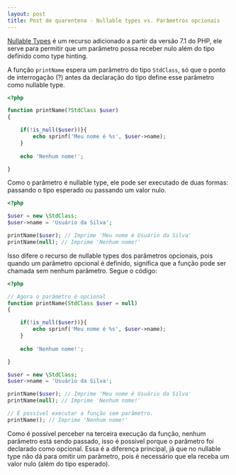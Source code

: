 ```yaml
---
layout: post
title: Post de quarentena - Nullable types vs. Parâmetros opcionais
---
```


[Nullable Types](https://wiki.php.net/rfc/nullable_types) é um recurso adicionado a partir da versão 7.1 do PHP, ele serve para permitir que um parâmetro possa receber nulo além do tipo definido como type hinting.

A função ```printName``` espera um parâmetro do tipo ```StdClass```, só que o ponto de interrogação (?) antes da declaração do tipo define esse parâmetro como nullable type.

```php
<?php

function printName(?StdClass $user)
{

    if(!is_null($user))}{
        echo sprinf('Meu nome é %s', $user->name);
    }
    
    echo 'Nenhum nome!';

}

```

Como o parâmetro é nullable type, ele pode ser executado de duas formas: passando o tipo esperado ou passando um valor nulo.

```php
<?php

$user = new \StdClass;
$user->name = 'Usuário da Silva';

printName($user); // Imprime 'Meu nome é Usuário da Silva'
printName(null); // Imprime 'Nenhum nome!'

```

Isso difere o recurso de nullable types dos parâmetros opcionais, pois quando um parâmetro opcional é definido, significa que a função pode ser chamada sem nenhum parâmetro. Segue o código:

```php
<?php

// Agora o parâmetro é opcional
function printName(StdClass $user = null)
{

    if(!is_null($user))}{
        echo sprinf('Meu nome é %s', $user->name);
    }
    
    echo 'Nenhum nome!';

}

$user = new \StdClass;
$user->name = 'Usuário da Silva';

printName($user); // Imprime 'Meu nome é Usuário da Silva'
printName(null); // Imprime 'Nenhum nome!'

// É possível executar a função sem parâmetro.
printName(); // Imprime 'Nenhum nome!'

```
Como é possível perceber na terceira execução da função, nenhum parâmetro está sendo passado, isso é possível porque o parâmetro foi declarado como opcional. Essa é a diferença principal, já que no nullable type não dá para omitir um parâmetro, pois é necessário que ela receba um valor nulo (além do tipo esperado).